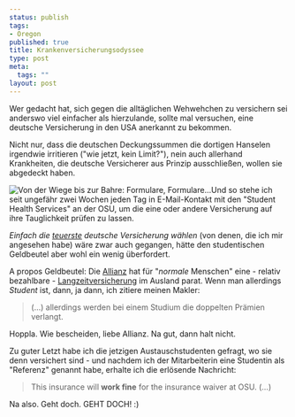 ```yaml
--- 
status: publish
tags: 
- Oregon
published: true
title: Krankenversicherungsodyssee
type: post
meta: 
  tags: ""
layout: post
---
```

Wer gedacht hat, sich gegen die alltäglichen Wehwehchen zu versichern sei anderswo viel einfacher als hierzulande, sollte mal versuchen, eine deutsche Versicherung in den USA anerkannt zu bekommen.

Nicht nur, dass die deutschen Deckungssummen die dortigen Hanselen irgendwie irritieren ("wie jetzt, kein Limit?"), nein auch allerhand Krankheiten, die deutsche Versicherer aus Prinzip ausschließen, wollen sie abgedeckt haben.

<img src='/uploads/thumb-formulare.jpg' alt='Von der Wiege bis zur Bahre: Formulare, Formulare...' class="alignleft" />Und so stehe ich seit ungefähr zwei Wochen jeden Tag in E-Mail-Kontakt mit den "Student Health Services" an der OSU, um die eine oder andere Versicherung auf ihre Tauglichkeit prüfen zu lassen.

<em>Einfach die <a href="http://dkv.de">teuerste</a> deutsche Versicherung wählen</em> (von denen, die ich mir angesehen habe) wäre zwar auch gegangen, hätte den studentischen Geldbeutel aber wohl ein wenig überfordert.
<!--more-->
A propos Geldbeutel: Die <a href="http://www.allianz.de">Allianz</a> hat für "<em>normale</em> Menschen" eine - relativ bezahlbare - <a href="http://allianz.de/produkte/personen/reisekranken/lange_reisen/index.html?foe=60&stype=50">Langzeitversicherung</a> im Ausland parat. Wenn man allerdings <em>Student</em> ist, dann, ja dann, ich zitiere meinen Makler:

<blockquote>(...) allerdings werden bei einem Studium die doppelten Prämien verlangt.</blockquote>

Hoppla. Wie bescheiden, liebe Allianz. Na gut, dann halt nicht.

Zu guter Letzt habe ich die jetzigen Austauschstudenten gefragt, wo sie denn versichert sind - und nachdem ich der Mitarbeiterin eine Studentin als "Referenz" genannt habe, erhalte ich die erlösende Nachricht:

<blockquote>This insurance will <strong>work fine</strong> for the insurance waiver at OSU. (...)</blockquote>

Na also. Geht doch. GEHT DOCH! :)
